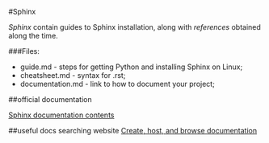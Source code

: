 #Sphinx

*Sphinx* contain guides to Sphinx installation, along with _references_ obtained along the time.

###Files:
* guide.md - steps for getting Python and installing Sphinx on Linux;
* cheatsheet.md - syntax for .rst;
* documentation.md - link to how to document your project;



##official documentation

[Sphinx documentation contents](http://sphinx-doc.org/latest/contents.html)

##useful docs searching website
[Create, host, and browse documentation](https://readthedocs.org/)

